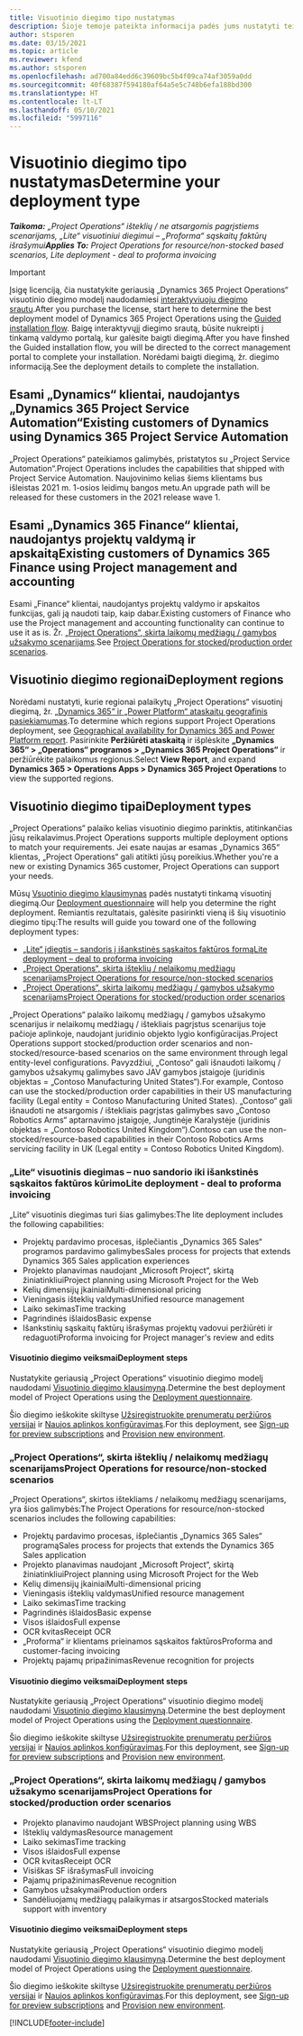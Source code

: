 ```yaml
---
title: Visuotinio diegimo tipo nustatymas
description: Šioje temoje pateikta informacija padės jums nustatyti teisingą visuotinio diegimo tipą, skirtą jūsų įmonės „Project Operations“.
author: stsporen
ms.date: 03/15/2021
ms.topic: article
ms.reviewer: kfend
ms.author: stsporen
ms.openlocfilehash: ad700a84edd6c39609bc5b4f09ca74af3059a0dd
ms.sourcegitcommit: 40f68387f594180af64a5e5c748b6efa188bd300
ms.translationtype: HT
ms.contentlocale: lt-LT
ms.lasthandoff: 05/10/2021
ms.locfileid: "5997116"
---
```

# <a name="determine-your-deployment-type"></a><span data-ttu-id="c049c-103">Visuotinio diegimo tipo nustatymas</span><span class="sxs-lookup"><span data-stu-id="c049c-103">Determine your deployment type</span></span>

<span data-ttu-id="c049c-104">_**Taikoma:** „Project Operations“ išteklių / ne atsargomis pagrįstiems scenarijams, „Lite“ visuotiniui diegimui – „Proforma“ sąskaitų faktūrų išrašymui_</span><span class="sxs-lookup"><span data-stu-id="c049c-104">_**Applies To:** Project Operations for resource/non-stocked based scenarios, Lite deployment - deal to proforma invoicing_</span></span>

> [!IMPORTANT]
> <span data-ttu-id="c049c-105">Įsigę licenciją, čia nustatykite geriausią „Dynamics 365 Project Operations“ visuotinio diegimo modelį naudodamiesi [interaktyviuoju diegimo srautu](https://aka.ms/provisionprojectoperations).</span><span class="sxs-lookup"><span data-stu-id="c049c-105">After you purchase the license, start here to determine the best deployment model of Dynamics 365 Project Operations using the [Guided installation flow](https://aka.ms/provisionprojectoperations).</span></span>
> <span data-ttu-id="c049c-106">Baigę interaktyvųjį diegimo srautą, būsite nukreipti į tinkamą valdymo portalą, kur galėsite baigti diegimą.</span><span class="sxs-lookup"><span data-stu-id="c049c-106">After you have finshed the Guided installation flow, you will be directed to the correct management portal to complete your installation.</span></span> <span data-ttu-id="c049c-107">Norėdami baigti diegimą, žr. diegimo informaciją.</span><span class="sxs-lookup"><span data-stu-id="c049c-107">See the deployment details to complete the installation.</span></span>


## <a name="existing-customers-of-dynamics-using-dynamics-365-project-service-automation"></a><span data-ttu-id="c049c-108">Esami „Dynamics“ klientai, naudojantys „Dynamics 365 Project Service Automation“</span><span class="sxs-lookup"><span data-stu-id="c049c-108">Existing customers of Dynamics using Dynamics 365 Project Service Automation</span></span>
<span data-ttu-id="c049c-109">„Project Operations“ pateikiamos galimybės, pristatytos su „Project Service Automation“.</span><span class="sxs-lookup"><span data-stu-id="c049c-109">Project Operations includes the capabilities that shipped with Project Service Automation.</span></span> <span data-ttu-id="c049c-110">Naujovinimo kelias šiems klientams bus išleistas 2021 m. 1-osios leidimų bangos metu.</span><span class="sxs-lookup"><span data-stu-id="c049c-110">An upgrade path will be released for these customers in the 2021 release wave 1.</span></span>

## <a name="existing-customers-of-dynamics-365-finance-using-project-management-and-accounting"></a><span data-ttu-id="c049c-111">Esami „Dynamics 365 Finance“ klientai, naudojantys projektų valdymą ir apskaitą</span><span class="sxs-lookup"><span data-stu-id="c049c-111">Existing customers of Dynamics 365 Finance using Project management and accounting</span></span> 

<span data-ttu-id="c049c-112">Esami „Finance“ klientai, naudojantys projektų valdymo ir apskaitos funkcijas, gali ją naudoti taip, kaip dabar.</span><span class="sxs-lookup"><span data-stu-id="c049c-112">Existing customers of Finance who use the Project management and accounting functionality can continue to use it as is.</span></span> <span data-ttu-id="c049c-113">Žr. [„Project Operations“, skirta laikomų medžiagų / gamybos užsakymo scenarijams](#pma).</span><span class="sxs-lookup"><span data-stu-id="c049c-113">See [Project Operations for stocked/production order scenarios](#pma).</span></span>


## <a name="deployment-regions"></a><span data-ttu-id="c049c-114">Visuotinio diegimo regionai</span><span class="sxs-lookup"><span data-stu-id="c049c-114">Deployment regions</span></span>
<span data-ttu-id="c049c-115">Norėdami nustatyti, kurie regionai palaikytų „Project Operations“ visuotinį diegimą, žr. [„Dynamics 365“ ir „Power Platform“ ataskaitų geografinis pasiekiamumas](https://dynamics.microsoft.com/en-us/geographic-availability/).</span><span class="sxs-lookup"><span data-stu-id="c049c-115">To determine which regions support Project Operations deployment, see [Geographical availability for Dynamics 365 and Power Platform report](https://dynamics.microsoft.com/en-us/geographic-availability/).</span></span> <span data-ttu-id="c049c-116">Pasirinkite **Peržiūrėti ataskaitą** ir išplėskite **„Dynamics 365“ > „Operations“ programos > „Dynamics 365 Project Operations“** ir peržiūrėkite palaikomus regionus.</span><span class="sxs-lookup"><span data-stu-id="c049c-116">Select **View Report**, and expand **Dynamics 365 > Operations Apps > Dynamics 365 Project Operations** to view the supported regions.</span></span>

## <a name="deployment-types"></a><span data-ttu-id="c049c-117">Visuotinio diegimo tipai</span><span class="sxs-lookup"><span data-stu-id="c049c-117">Deployment types</span></span>
<span data-ttu-id="c049c-118">„Project Operations“ palaiko kelias visuotinio diegimo parinktis, atitinkančias jūsų reikalavimus.</span><span class="sxs-lookup"><span data-stu-id="c049c-118">Project Operations supports multiple deployment options to match your requirements.</span></span> <span data-ttu-id="c049c-119">Jei esate naujas ar esamas „Dynamics 365“ klientas, „Project Operations“ gali atitikti jūsų poreikius.</span><span class="sxs-lookup"><span data-stu-id="c049c-119">Whether you're a new or existing Dynamics 365 customer, Project Operations can support your needs.</span></span>

<span data-ttu-id="c049c-120">Mūsų [Vsuotinio diegimo klausimynas](https://aka.ms/provisionprojectoperations) padės nustatyti tinkamą visuotinį diegimą.</span><span class="sxs-lookup"><span data-stu-id="c049c-120">Our [Deployment questionnaire](https://aka.ms/provisionprojectoperations) will help you determine the right deployment.</span></span> <span data-ttu-id="c049c-121">Remiantis rezultatais, galėsite pasirinkti vieną iš šių visuotinio diegimo tipų:</span><span class="sxs-lookup"><span data-stu-id="c049c-121">The results will guide you toward one of the following deployment types:</span></span>

- [<span data-ttu-id="c049c-122">„Lite“ įdiegtis – sandoris į išankstinės sąskaitos faktūros formą</span><span class="sxs-lookup"><span data-stu-id="c049c-122">Lite deployment – deal to proforma invoicing</span></span>](#lite)
- [<span data-ttu-id="c049c-123">„Project Operations“, skirta išteklių / nelaikomų medžiagų scenarijams</span><span class="sxs-lookup"><span data-stu-id="c049c-123">Project Operations for resource/non-stocked scenarios</span></span>](#integrated)
- [<span data-ttu-id="c049c-124">„Project Operations“, skirta laikomų medžiagų / gamybos užsakymo scenarijams</span><span class="sxs-lookup"><span data-stu-id="c049c-124">Project Operations for stocked/production order scenarios</span></span>](#pma)

<span data-ttu-id="c049c-125">„Project Operations“ palaiko laikomų medžiagų / gamybos užsakymo scenarijus ir nelaikomų medžiagų / ištekliais pagrįstus scenarijus toje pačioje aplinkoje, naudojant juridinio objekto lygio konfigūracijas.</span><span class="sxs-lookup"><span data-stu-id="c049c-125">Project Operations support stocked/production order scenarios and non-stocked/resource-based scenarios on the same environment through legal entity-level configurations.</span></span> <span data-ttu-id="c049c-126">Pavyzdžiui, „Contoso“ gali išnaudoti laikomų / gamybos užsakymų galimybes savo JAV gamybos įstaigoje (juridinis objektas = „Contoso Manufacturing United States“).</span><span class="sxs-lookup"><span data-stu-id="c049c-126">For example, Contoso can use the stocked/production order capabilities in their US manufacturing facility (Legal entity = Contoso Manufacturing United States).</span></span> <span data-ttu-id="c049c-127">„Contoso“ gali išnaudoti ne atsargomis / ištekliais pagrįstas galimybes savo „Contoso Robotics Arms“ aptarnavimo įstaigoje, Jungtinėje Karalystėje (juridinis objektas = „Contoso Robotics United Kingdom“).</span><span class="sxs-lookup"><span data-stu-id="c049c-127">Contoso can use the non-stocked/resource-based capabilities in their Contoso Robotics Arms servicing facility in UK (Legal entity = Contoso Robotics United Kingdom).</span></span>

### <a name="lite-deployment---deal-to-proforma-invoicing"></a><a  name="lite"></a><span data-ttu-id="c049c-128">„Lite“ visuotinis diegimas – nuo sandorio iki išankstinės sąskaitos faktūros kūrimo</span><span class="sxs-lookup"><span data-stu-id="c049c-128">Lite deployment - deal to proforma invoicing</span></span>

<span data-ttu-id="c049c-129">„Lite“ visuotinis diegimas turi šias galimybes:</span><span class="sxs-lookup"><span data-stu-id="c049c-129">The lite deployment includes the following capabilities:</span></span>

- <span data-ttu-id="c049c-130">Projektų pardavimo procesas, išplečiantis „Dynamics 365 Sales“ programos pardavimo galimybes</span><span class="sxs-lookup"><span data-stu-id="c049c-130">Sales process for projects that extends Dynamics 365 Sales application experiences</span></span>
- <span data-ttu-id="c049c-131">Projekto planavimas naudojant „Microsoft Project“, skirtą žiniatinkliui</span><span class="sxs-lookup"><span data-stu-id="c049c-131">Project planning using Microsoft Project for the Web</span></span>
- <span data-ttu-id="c049c-132">Kelių dimensijų įkainiai</span><span class="sxs-lookup"><span data-stu-id="c049c-132">Multi-dimensional pricing</span></span>
- <span data-ttu-id="c049c-133">Vieningasis išteklių valdymas</span><span class="sxs-lookup"><span data-stu-id="c049c-133">Unified resource management</span></span>
- <span data-ttu-id="c049c-134">Laiko sekimas</span><span class="sxs-lookup"><span data-stu-id="c049c-134">Time tracking</span></span>
- <span data-ttu-id="c049c-135">Pagrindinės išlaidos</span><span class="sxs-lookup"><span data-stu-id="c049c-135">Basic expense</span></span>
- <span data-ttu-id="c049c-136">Išankstinių sąskaitų faktūrų išrašymas projektų vadovui peržiūrėti ir redaguoti</span><span class="sxs-lookup"><span data-stu-id="c049c-136">Proforma invoicing for Project manager's review and edits</span></span> 

#### <a name="deployment-steps"></a><span data-ttu-id="c049c-137">Visuotinio diegimo veiksmai</span><span class="sxs-lookup"><span data-stu-id="c049c-137">Deployment steps</span></span>
<span data-ttu-id="c049c-138">Nustatykite geriausią „Project Operations“ visuotinio diegimo modelį naudodami [Visuotinio diegimo klausimyną](https://aka.ms/provisionprojectoperations).</span><span class="sxs-lookup"><span data-stu-id="c049c-138">Determine the best deployment model of Project Operations using the [Deployment questionnaire](https://aka.ms/provisionprojectoperations).</span></span>

<span data-ttu-id="c049c-139">Šio diegimo ieškokite skiltyse [Užsiregistruokite prenumeratų peržiūros versijai](lite-preview-subscription-sign-up.md) ir [Naujos aplinkos konfigūravimas](lite-deployment.md).</span><span class="sxs-lookup"><span data-stu-id="c049c-139">For this deployment, see [Sign-up for preview subscriptions](lite-preview-subscription-sign-up.md) and [Provision new environment](lite-deployment.md).</span></span> 


### <a name="project-operations-for-resourcenon-stocked-scenarios"></a><a name="integrated"></a><span data-ttu-id="c049c-140">„Project Operations“, skirta išteklių / nelaikomų medžiagų scenarijams</span><span class="sxs-lookup"><span data-stu-id="c049c-140">Project Operations for resource/non-stocked scenarios</span></span>
<span data-ttu-id="c049c-141">„Project Operations“, skirtos ištekliams / nelaikomų medžiagų scenarijams, yra šios galimybės:</span><span class="sxs-lookup"><span data-stu-id="c049c-141">The Project Operations for resource/non-stocked scenarios includes the following capabilities:</span></span>
 
- <span data-ttu-id="c049c-142">Projektų pardavimo procesas, išplečiantis „Dynamics 365 Sales“ programą</span><span class="sxs-lookup"><span data-stu-id="c049c-142">Sales process for projects that extends the Dynamics 365 Sales application</span></span>
- <span data-ttu-id="c049c-143">Projekto planavimas naudojant „Microsoft Project“, skirtą žiniatinkliui</span><span class="sxs-lookup"><span data-stu-id="c049c-143">Project planning using Microsoft Project for the Web</span></span>
- <span data-ttu-id="c049c-144">Kelių dimensijų įkainiai</span><span class="sxs-lookup"><span data-stu-id="c049c-144">Multi-dimensional pricing</span></span>
- <span data-ttu-id="c049c-145">Vieningasis išteklių valdymas</span><span class="sxs-lookup"><span data-stu-id="c049c-145">Unified resource management</span></span>
- <span data-ttu-id="c049c-146">Laiko sekimas</span><span class="sxs-lookup"><span data-stu-id="c049c-146">Time tracking</span></span>
- <span data-ttu-id="c049c-147">Pagrindinės išlaidos</span><span class="sxs-lookup"><span data-stu-id="c049c-147">Basic expense</span></span>
- <span data-ttu-id="c049c-148">Visos išlaidos</span><span class="sxs-lookup"><span data-stu-id="c049c-148">Full expense</span></span>
- <span data-ttu-id="c049c-149">OCR kvitas</span><span class="sxs-lookup"><span data-stu-id="c049c-149">Receipt OCR</span></span>
- <span data-ttu-id="c049c-150">„Proforma“ ir klientams prieinamos sąskaitos faktūros</span><span class="sxs-lookup"><span data-stu-id="c049c-150">Proforma and customer-facing invoicing</span></span> 
- <span data-ttu-id="c049c-151">Projektų pajamų pripažinimas</span><span class="sxs-lookup"><span data-stu-id="c049c-151">Revenue recognition for projects</span></span>

#### <a name="deployment-steps"></a><span data-ttu-id="c049c-152">Visuotinio diegimo veiksmai</span><span class="sxs-lookup"><span data-stu-id="c049c-152">Deployment steps</span></span>
<span data-ttu-id="c049c-153">Nustatykite geriausią „Project Operations“ visuotinio diegimo modelį naudodami [Visuotinio diegimo klausimyną](https://aka.ms/provisionprojectoperations).</span><span class="sxs-lookup"><span data-stu-id="c049c-153">Determine the best deployment model of Project Operations using the [Deployment questionnaire](https://aka.ms/provisionprojectoperations).</span></span>

<span data-ttu-id="c049c-154">Šio diegimo ieškokite skiltyse [Užsiregistruokite prenumeratų peržiūros versijai](resource-sign-up-preview-subscription.md) ir [Naujos aplinkos konfigūravimas](resource-provision-new-environment.md).</span><span class="sxs-lookup"><span data-stu-id="c049c-154">For this deployment, see [Sign-up for preview subscriptions](resource-sign-up-preview-subscription.md) and [Provision new environment](resource-provision-new-environment.md).</span></span> 


### <a name="project-operations-for-stockedproduction-order-scenarios"></a><a name="pma"></a><span data-ttu-id="c049c-155">„Project Operations“, skirta laikomų medžiagų / gamybos užsakymo scenarijams</span><span class="sxs-lookup"><span data-stu-id="c049c-155">Project Operations for stocked/production order scenarios</span></span>

- <span data-ttu-id="c049c-156">Projekto planavimo naudojant WBS</span><span class="sxs-lookup"><span data-stu-id="c049c-156">Project planning using WBS</span></span>
- <span data-ttu-id="c049c-157">Išteklių valdymas</span><span class="sxs-lookup"><span data-stu-id="c049c-157">Resource management</span></span>
- <span data-ttu-id="c049c-158">Laiko sekimas</span><span class="sxs-lookup"><span data-stu-id="c049c-158">Time tracking</span></span>
- <span data-ttu-id="c049c-159">Visos išlaidos</span><span class="sxs-lookup"><span data-stu-id="c049c-159">Full expense</span></span>
- <span data-ttu-id="c049c-160">OCR kvitas</span><span class="sxs-lookup"><span data-stu-id="c049c-160">Receipt OCR</span></span>
- <span data-ttu-id="c049c-161">Visiškas SF išrašymas</span><span class="sxs-lookup"><span data-stu-id="c049c-161">Full invoicing</span></span>
- <span data-ttu-id="c049c-162">Pajamų pripažinimas</span><span class="sxs-lookup"><span data-stu-id="c049c-162">Revenue recognition</span></span>
- <span data-ttu-id="c049c-163">Gamybos užsakymai</span><span class="sxs-lookup"><span data-stu-id="c049c-163">Production orders</span></span>
- <span data-ttu-id="c049c-164">Sandėliuojamų medžiagų palaikymas ir atsargos</span><span class="sxs-lookup"><span data-stu-id="c049c-164">Stocked materials support with inventory</span></span>

#### <a name="deployment-steps"></a><span data-ttu-id="c049c-165">Visuotinio diegimo veiksmai</span><span class="sxs-lookup"><span data-stu-id="c049c-165">Deployment steps</span></span>
<span data-ttu-id="c049c-166">Nustatykite geriausią „Project Operations“ visuotinio diegimo modelį naudodami [Visuotinio diegimo klausimyną](https://aka.ms/provisionprojectoperations).</span><span class="sxs-lookup"><span data-stu-id="c049c-166">Determine the best deployment model of Project Operations using the [Deployment questionnaire](https://aka.ms/provisionprojectoperations).</span></span>

<span data-ttu-id="c049c-167">Šio diegimo ieškokite skiltyse [Užsiregistruokite prenumeratų peržiūros versijai](/dynamics365/fin-ops-core/dev-itpro/dev-tools/sign-up-preview-subscription?toc=%2fdynamics365%2ffinance%2ftoc.json) ir [Naujos aplinkos konfigūravimas](/dynamics365/fin-ops-core/dev-itpro/deployment/deploy-demo-environment?toc=%2fdynamics365%2ffinance%2ftoc.json).</span><span class="sxs-lookup"><span data-stu-id="c049c-167">For this deployment, see [Sign-up for preview subscriptions](/dynamics365/fin-ops-core/dev-itpro/dev-tools/sign-up-preview-subscription?toc=%2fdynamics365%2ffinance%2ftoc.json) and [Provision new environment](/dynamics365/fin-ops-core/dev-itpro/deployment/deploy-demo-environment?toc=%2fdynamics365%2ffinance%2ftoc.json).</span></span> 



[!INCLUDE[footer-include](../includes/footer-banner.md)]
